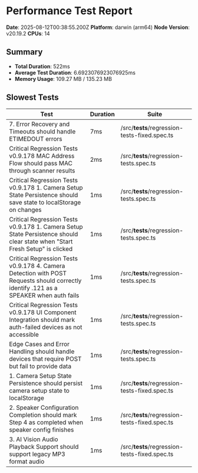 # Performance Test Report

**Date**: 2025-08-12T00:38:55.200Z
**Platform**: darwin (arm64)
**Node Version**: v20.19.2
**CPUs**: 14

## Summary

- **Total Duration**: 522ms
- **Average Test Duration**: 6.6923076923076925ms
- **Memory Usage**: 109.27 MB / 135.23 MB

## Slowest Tests

| Test | Duration | Suite |
|------|----------|-------|
| 7. Error Recovery and Timeouts should handle ETIMEDOUT errors | 7ms | /src/__tests__/regression-tests-fixed.spec.ts |
| Critical Regression Tests v0.9.178 MAC Address Flow should pass MAC through scanner results | 2ms | /src/__tests__/regression-tests.spec.ts |
| Critical Regression Tests v0.9.178 1. Camera Setup State Persistence should save state to localStorage on changes | 1ms | /src/__tests__/regression-tests.spec.ts |
| Critical Regression Tests v0.9.178 1. Camera Setup State Persistence should clear state when "Start Fresh Setup" is clicked | 1ms | /src/__tests__/regression-tests.spec.ts |
| Critical Regression Tests v0.9.178 4. Camera Detection with POST Requests should correctly identify .121 as a SPEAKER when auth fails | 1ms | /src/__tests__/regression-tests.spec.ts |
| Critical Regression Tests v0.9.178 UI Component Integration should mark auth-failed devices as not accessible | 1ms | /src/__tests__/regression-tests.spec.ts |
| Edge Cases and Error Handling should handle devices that require POST but fail to provide data | 1ms | /src/__tests__/regression-tests.spec.ts |
| 1. Camera Setup State Persistence should persist camera setup state to localStorage | 1ms | /src/__tests__/regression-tests-fixed.spec.ts |
| 2. Speaker Configuration Completion should mark Step 4 as completed when speaker config finishes | 1ms | /src/__tests__/regression-tests-fixed.spec.ts |
| 3. AI Vision Audio Playback Support should support legacy MP3 format audio | 1ms | /src/__tests__/regression-tests-fixed.spec.ts |

